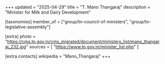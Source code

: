 +++
updated = "2025-04-29"
title = "T. Mano Thangaraj"
description = "Minister for Milk and Dairy Development"

[taxonomies]
member_of = ["group/tn-council-of-ministers", "group/tn-legislative-assembly"]

[extra]
photo = "https://cms.tn.gov.in/cms_migrated/document/ministers_list/mano_thangaraj_232.jpg"
sources = [
    "https://www.tn.gov.in/minister_list.php"
]

[extra.contacts]
wikipedia = "Mano_Thangaraj"
+++